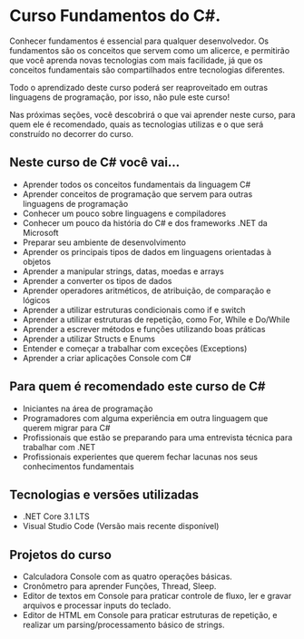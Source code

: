 # Curso Fundamentos do C#.

Conhecer fundamentos é essencial para qualquer desenvolvedor. Os fundamentos são os conceitos que servem como um alicerce, e permitirão que você aprenda novas tecnologias com mais facilidade, já que os conceitos fundamentais são compartilhados entre tecnologias diferentes.

Todo o aprendizado deste curso poderá ser reaproveitado em outras linguagens de programação, por isso, não pule este curso!

Nas próximas seções, você descobrirá o que vai aprender neste curso, para quem ele é recomendado, quais as tecnologias utilizas e o que será construído no decorrer do curso.


## Neste curso de C# você vai...

*   Aprender todos os conceitos fundamentais da linguagem C#
*   Aprender conceitos de programação que servem para outras linguagens de programação
*   Conhecer um pouco sobre linguagens e compiladores
*   Conhecer um pouco da história do C# e dos frameworks .NET da Microsoft
*   Preparar seu ambiente de desenvolvimento
*   Aprender os principais tipos de dados em linguagens orientadas à objetos
*   Aprender a manipular strings, datas, moedas e arrays
*   Aprender a converter os tipos de dados
*   Aprender operadores aritméticos, de atribuição, de comparação e lógicos
*   Aprender a utilizar estruturas condicionais como if e switch
*   Aprender a utilizar estruturas de repetição, como For, While e Do/While
*   Aprender a escrever métodos e funções utilizando boas práticas
*   Aprender a utilizar Structs e Enums
*   Entender e começar a trabalhar com exceções (Exceptions)
*   Aprender a criar aplicações Console com C#


## Para quem é recomendado este curso de C#

*   Iniciantes na área de programação
*   Programadores com alguma experiência em outra linguagem que querem migrar para C#
*   Profissionais que estão se preparando para uma entrevista técnica para trabalhar com .NET
*   Profissionais experientes que querem fechar lacunas nos seus conhecimentos fundamentais

## Tecnologias e versões utilizadas

*   .NET Core 3.1 LTS
*   Visual Studio Code (Versão mais recente disponível)



## Projetos do curso

*   Calculadora Console com as quatro operações básicas.
*   Cronômetro para aprender Funções, Thread, Sleep.
*   Editor de textos em Console para praticar controle de fluxo, ler e gravar arquivos e processar inputs do teclado.
*   Editor de HTML em Console para praticar estruturas de repetição, e realizar um parsing/processamento básico de strings.

